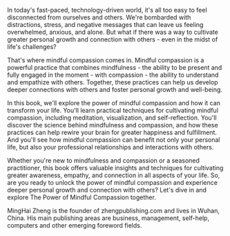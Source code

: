 
In today's fast-paced, technology-driven world, it's all too easy to feel disconnected from ourselves and others. We're bombarded with distractions, stress, and negative messages that can leave us feeling overwhelmed, anxious, and alone. But what if there was a way to cultivate greater personal growth and connection with others - even in the midst of life's challenges?

That's where mindful compassion comes in. Mindful compassion is a powerful practice that combines mindfulness - the ability to be present and fully engaged in the moment - with compassion - the ability to understand and empathize with others. Together, these practices can help us develop deeper connections with others and foster personal growth and well-being.

In this book, we'll explore the power of mindful compassion and how it can transform your life. You'll learn practical techniques for cultivating mindful compassion, including meditation, visualization, and self-reflection. You'll discover the science behind mindfulness and compassion, and how these practices can help rewire your brain for greater happiness and fulfillment. And you'll see how mindful compassion can benefit not only your personal life, but also your professional relationships and interactions with others.

Whether you're new to mindfulness and compassion or a seasoned practitioner, this book offers valuable insights and techniques for cultivating greater awareness, empathy, and connection in all aspects of your life. So, are you ready to unlock the power of mindful compassion and experience deeper personal growth and connection with others? Let's dive in and explore The Power of Mindful Compassion together.

MingHai Zheng is the founder of zhengpublishing.com and lives in Wuhan, China. His main publishing areas are business, management, self-help, computers and other emerging foreword fields.
